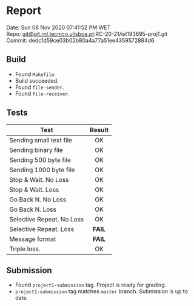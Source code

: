 # Report
Date: Sun 08 Nov 2020 07:41:52 PM WET  
Repo: git@git.rnl.tecnico.ulisboa.pt:RC-20-21/ist193695-proj1.git  
Commit: dedc1d59ce03b02b80a4a77a51ee4359572884d6  

## Build
* Found `Makefile`.
* Build succeeded.
* Found `file-sender`.
* Found `file-receiver`.

## Tests
| Test | Result |
| ---- |:------:|
| Sending small text file | OK |
| Sending binary file | OK |
| Sending 500 byte file | OK |
| Sending 1000 byte file | OK |
| Stop & Wait. No Loss | OK |
| Stop & Wait. Loss | OK |
| Go Back N. No Loss | OK |
| Go Back N. Loss | OK |
| Selective Repeat. No Loss | OK |
| Selective Repeat. Loss | **FAIL** |
| Message format | **FAIL** |
| Triple loss. | OK |

## Submission
* Found `project1-submission` tag. Project is ready for grading.
* `project1-submission` tag matches `master` branch. Submission is up to date.
